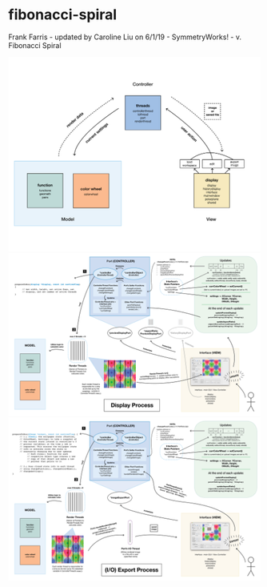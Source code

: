 # fibonacci-spiral
Frank Farris - updated by Caroline Liu on 6/1/19 - SymmetryWorks! - v. Fibonacci Spiral

![MVC diagram](https://github.com/liucar/symmetryworks-research-bowdoin/blob/fibonacci-spiral/Diagrams/old_wallgen_diagram.png)  
![Display diagram](https://github.com/liucar/symmetryworks-research-bowdoin/blob/fibonacci-spiral/Diagrams/display_diagram.png)  
![Export diagram](https://github.com/liucar/symmetryworks-research-bowdoin/blob/fibonacci-spiral/Diagrams/export_diagram.png)  

